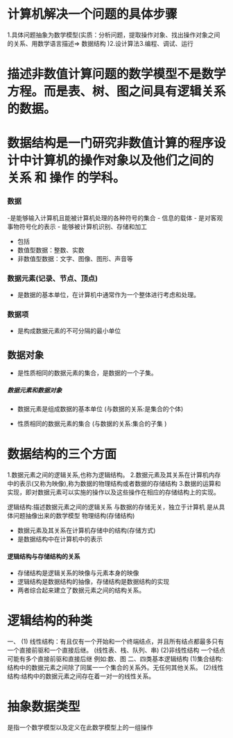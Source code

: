 # 计算机解决一个问题的具体步骤
1.具体问题抽象为数学模型(实质：分析问题，提取操作对象、找出操作对象之间的关系、用数学语言描述=> 数据结构
)2.设计算法3.编程、调试、运行
# 描述非数值计算问题的数学模型不是数学方程。而是表、树、图之间具有逻辑关系的数据。
# 数据结构是一门研究非数值计算的程序设计中计算机的操作对象以及他们之间的 关系 和 操作 的学科。

   ### 数据
   -是能够输入计算机且能被计算机处理的各种符号的集合
    - 信息的载体
    - 是对客观事物符号化的表示
    - 能够被计算机识别、存储和加工
  - 包括
   - 数值型数据：整数、实数
   - 非数值型数据：文字、图像、图形、声音等
### 数据元素(记录、节点、顶点)
 - 是数据的基本单位，在计算机中通常作为一个整体进行考虑和处理。
 ### 数据项 
 - 是构成数据元素的不可分隔的最小单位
 ## 数据对象  
 - 是性质相同的数据元素的集合，是数据的一个子集。
 
 ##### 数据元素和数据对象
 - 数据元素是组成数据的基本单位
  (与数据的关系:是集合的个体)

 - 性质相同的数据元素的集合
 (与数据的关系:集合的子集 )

 # 数据结构的三个方面
 1.数据元素之间的逻辑关系,也称为逻辑结构。
 2.数据元素及其关系在计算机内存中的表示(又称为映像),称为数据的物理结构或者数据的存储结构
 3.数据的运算和实现，即对数据元素可以实施的操作以及这些操作在相应的存储结构上的实现。

逻辑结构:描述数据元素之间的逻辑关系
        与数据的存储无关，独立于计算机
        是从具体问题抽像出来的数学模型
物理结构(存储结构)
   - 数据元素及其关系在计算机存储中的结构(存储方式)
   - 是数据结构中在计算机中的表示


#### 逻辑结构与存储结构的关系
 - 存储结构是逻辑关系的映像与元素本身的映像
 - 逻辑结构是数据结构的抽像，存储结构是数据结构的实现
 - 两者综合起来建立了数据元素之间的结构关系。

# 逻辑结构的种类
一、
(1) 线性结构：有且仅有一个开始和一个终端结点，并且所有结点都最多只有一个直接前驱和一个直接后继。
(线性表、栈、队列、串)
(2)非线性结构 一个结点可能有多个直接前驱和直接后继
例如:数、图
二、四类基本逻辑结构
(1)集合结构:结构中的数据元素之间除了同属一一个集合的关系外。无任何其他关系。
(2)线性结构:结构中的数据元素之间存在着一对一的线性关系。

# 抽象数据类型
是指一个数学模型以及定义在此数学模型上的一组操作
